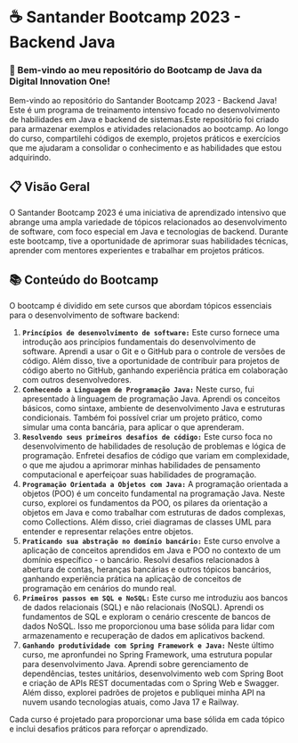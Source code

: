 # ☕️ Santander Bootcamp 2023 - Backend Java

### 🚀 Bem-vindo ao meu repositório do Bootcamp de Java da Digital Innovation One!
Bem-vindo ao repositório do Santander Bootcamp 2023 - Backend Java! Este é um programa de treinamento intensivo focado no desenvolvimento de habilidades em Java e backend de sistemas.Este repositório foi criado para armazenar exemplos e atividades relacionados ao bootcamp. Ao longo do curso, compartilehi códigos de exemplo, projetos práticos e exercícios que me ajudaram a consolidar o conhecimento e as habilidades que estou adquirindo.

## 📋 Visão Geral
O Santander Bootcamp 2023 é uma iniciativa de aprendizado intensivo que abrange uma ampla variedade de tópicos relacionados ao desenvolvimento de software, com foco especial em Java e tecnologias de backend. Durante este bootcamp, tive a oportunidade de aprimorar suas habilidades técnicas, aprender com mentores experientes e trabalhar em projetos práticos.

## 📚 Conteúdo do Bootcamp

O bootcamp é dividido em sete cursos que abordam tópicos essenciais para o desenvolvimento de software backend:

1. **`Princípios de desenvolvimento de software:`** Este curso fornece uma introdução aos princípios fundamentais do desenvolvimento de software. Aprendi a usar o Git e o GitHub para o controle de versões de código. Além disso, tive a oportunidade de contribuir para projetos de código aberto no GitHub, ganhando experiência prática em colaboração com outros desenvolvedores.
2. **`Conhecendo a Linguagem de Programação Java:`** Neste curso, fui apresentado à linguagem de programação Java. Aprendi os conceitos básicos, como sintaxe, ambiente de desenvolvimento Java e estruturas condicionais. Também foi possível criar um projeto prático, como simular uma conta bancária, para aplicar o que aprenderam.
3. **`Resolvendo seus primeiros desafios de código:`**  Este curso foca no desenvolvimento de habilidades de resolução de problemas e lógica de programação. Enfretei desafios de código que variam em complexidade, o que me ajudou a aprimorar minhas habilidades de pensamento computacional e aperfeiçoar suas habilidades de programação.
4. **`Programação Orientada a Objetos com Java:`** A programação orientada a objetos (POO) é um conceito fundamental na programação Java. Neste curso, explorei os fundamentos da POO, os pilares da orientação a objetos em Java e como trabalhar com estruturas de dados complexas, como Collections. Além disso, criei diagramas de classes UML para entender e representar relações entre objetos.
5. **`Praticando sua abstração no domínio bancário:`** Este curso envolve a aplicação de conceitos aprendidos em Java e POO no contexto de um domínio específico - o bancário. Resolvi desafios relacionados à abertura de contas, heranças bancárias e outros tópicos bancários, ganhando experiência prática na aplicação de conceitos de programação em cenários do mundo real.
6. **`Primeiros passos em SQL e NoSQL:`** Este curso me introduziu aos bancos de dados relacionais (SQL) e não relacionais (NoSQL). Aprendi os fundamentos de SQL e exploram o cenário crescente de bancos de dados NoSQL. Isso me proporcionou uma base sólida para lidar com armazenamento e recuperação de dados em aplicativos backend.
7. **`Ganhando produtividade com Spring Framework e Java:`** Neste último curso, me apronfundei no Spring Framework, uma estrutura popular para desenvolvimento Java. Aprendi sobre gerenciamento de dependências, testes unitários, desenvolvimento web com Spring Boot e criação de APIs REST documentadas com o Spring Web e Swagger. Além disso, explorei padrões de projetos e publiquei minha API na nuvem usando tecnologias atuais, como Java 17 e Railway.

Cada curso é projetado para proporcionar uma base sólida em cada tópico e inclui desafios práticos para reforçar o aprendizado.







